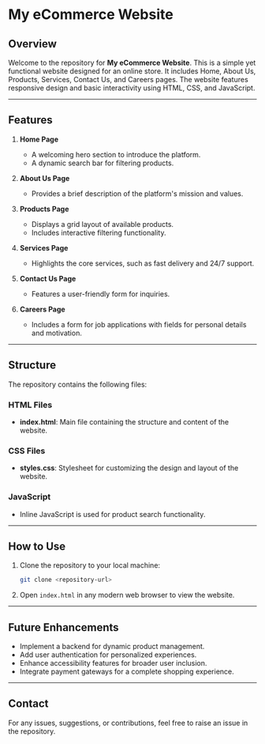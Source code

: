 # My eCommerce Website

## Overview
Welcome to the repository for **My eCommerce Website**. This is a simple yet functional website designed for an online store. It includes Home, About Us, Products, Services, Contact Us, and Careers pages. The website features responsive design and basic interactivity using HTML, CSS, and JavaScript.

---

## Features
1. **Home Page**
   - A welcoming hero section to introduce the platform.
   - A dynamic search bar for filtering products.

2. **About Us Page**
   - Provides a brief description of the platform's mission and values.

3. **Products Page**
   - Displays a grid layout of available products.
   - Includes interactive filtering functionality.

4. **Services Page**
   - Highlights the core services, such as fast delivery and 24/7 support.

5. **Contact Us Page**
   - Features a user-friendly form for inquiries.

6. **Careers Page**
   - Includes a form for job applications with fields for personal details and motivation.

---

## Structure
The repository contains the following files:

### HTML Files
- **index.html**: Main file containing the structure and content of the website.

### CSS Files
- **styles.css**: Stylesheet for customizing the design and layout of the website.

### JavaScript
- Inline JavaScript is used for product search functionality.

---

## How to Use
1. Clone the repository to your local machine:
   ```bash
   git clone <repository-url>
   ```

2. Open `index.html` in any modern web browser to view the website.

---

## Future Enhancements
- Implement a backend for dynamic product management.
- Add user authentication for personalized experiences.
- Enhance accessibility features for broader user inclusion.
- Integrate payment gateways for a complete shopping experience.

---

## Contact
For any issues, suggestions, or contributions, feel free to raise an issue in the repository.

